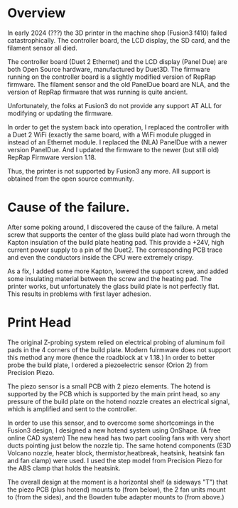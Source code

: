 # Overview

In early 2024 (???) the 3D printer in the machine shop (Fusion3 f410) failed catastrophically.  The controller
board, the LCD display, the SD card, and the filament sensor all died.


The controller board (Duet 2 Ethernet) and the LCD display (Panel Due) are both Open Source hardware,
manufactured by Duet3D.  The firmware running on the controller board  is a slightly modified version
of RepRap firmware. The filament sensor and the old PanelDue board are NLA, and the version of RepRap firmware that was
running is quite ancient.


Unfortunately, the folks at Fusion3 do not provide any support AT ALL for modifying or updating the
firmware.


In order to get the system back into operation, I replaced the controller with a Duet 2 WiFi (exactly the same board, with
a WiFi module plugged in instead of an Ethernet module. I replaced the (NLA) PanelDue with a newer version
PanelDue.  And I updated the firmware to the newer (but still old) RepRap Firmware version 1.18.

Thus, the printer is not supported by Fusion3 any more.  All support is obtained from the open source community.

# Cause of the failure.

After some poking around, I discovered the cause of the failure.  A metal screw that supports the center of the glass build plate had worn through the Kapton insulation of the build plate heating pad. This provide a +24V, high current power supply to a pin of the Duet2.  The corresponding PCB trace and even the conductors inside the CPU were extremely crispy. 
 
As a fix, I added some more Kapton, lowered the support screw, and added some insulating material between the screw and the heating pad.  The printer works, but unfortunately the glass build plate is not perfectly flat.  This results in problems with first layer adhesion.

# Print Head

The original Z-probing system relied on electrical probing of aluminum foil pads in the 4 corners of the build plate.  Modern fuirmware does not support this method any more (hence the roadblock at v 1.18.)  In order to better probe the build plate, I ordered a piezoelectric sensor (Orion 2) from Precision Piezo.

The piezo sensor is a small PCB with 2 piezo elements. The hotend is supported by the PCB which is supported by the main print head, so any pressure of the build plate on the hotend nozzle creates an electrical signal, which is amplified and sent to the controller.

In order to use this sensor, and to overcome some shortcomings in the Fusion3 design, I designed a new hotend system using OnShape.  (A free online CAD system)  The new head has two part cooling fans with very short ducts pointing just below the nozzle tip.  The same hotend components (E3D Volcano nozzle, heater block, thermistor,heatbreak, heatsink, heatsink fan and fan clamp) were used. I used the step model from Precision Piezo for the ABS clamp that holds the heatsink. 

The overall design at the moment is a horizontal shelf (a sideways "T") that the piezo PCB (plus hotend) mounts to (from below), the 2 fan units mount to (from the sides), and the Bowden tube adapter mounts to (from above.)
